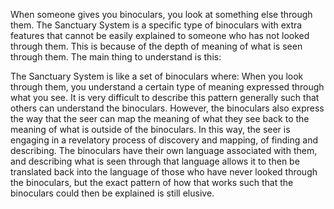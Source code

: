 When someone gives you binoculars, you look at something else through them. The Sanctuary System is a specific type of binoculars with extra features that cannot be easily explained to someone who has not looked through them. This is because of the depth of meaning of what is seen through them. The main thing to understand is this:

The Sanctuary System is like a set of binoculars where:
When you look through them, you understand a certain type of meaning expressed through what you see. It is very difficult to describe this pattern generally such that others can understand the binoculars. However, the binoculars also express the way that the seer can map the meaning of what they see back to the meaning of what is outside of the binoculars. In this way, the seer is engaging in a revelatory process of discovery and mapping, of finding and describing. The binoculars have their own language associated with them, and describing what is seen through that language allows it to then be translated back into the language of those who have never looked through the binoculars, but the exact pattern of how that works such that the binoculars could then be explained is still elusive.
